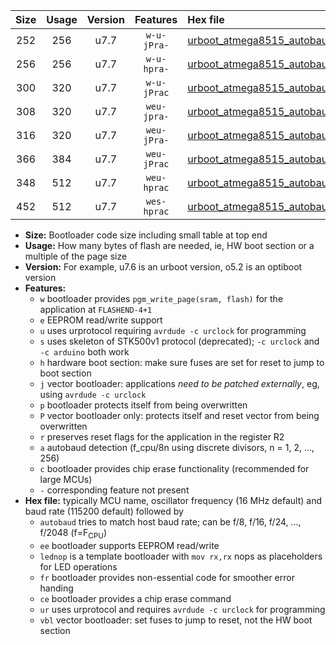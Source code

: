 |Size|Usage|Version|Features|Hex file|
|:-:|:-:|:-:|:-:|:--|
|252|256|u7.7|`w-u-jPra-`|[urboot_atmega8515_autobaud_lednop_ur_vbl.hex](https://raw.githubusercontent.com/stefanrueger/urboot.hex/main/mcus/atmega8515/autobaud/urboot_atmega8515_autobaud_lednop_ur_vbl.hex)|
|256|256|u7.7|`w-u-hpra-`|[urboot_atmega8515_autobaud_lednop_fr_ur.hex](https://raw.githubusercontent.com/stefanrueger/urboot.hex/main/mcus/atmega8515/autobaud/urboot_atmega8515_autobaud_lednop_fr_ur.hex)|
|300|320|u7.7|`w-u-jPrac`|[urboot_atmega8515_autobaud_lednop_fr_ce_ur_vbl.hex](https://raw.githubusercontent.com/stefanrueger/urboot.hex/main/mcus/atmega8515/autobaud/urboot_atmega8515_autobaud_lednop_fr_ce_ur_vbl.hex)|
|308|320|u7.7|`weu-jpra-`|[urboot_atmega8515_autobaud_ee_lednop_ur_vbl.hex](https://raw.githubusercontent.com/stefanrueger/urboot.hex/main/mcus/atmega8515/autobaud/urboot_atmega8515_autobaud_ee_lednop_ur_vbl.hex)|
|316|320|u7.7|`weu-jPra-`|[urboot_atmega8515_autobaud_ee_ur_vbl.hex](https://raw.githubusercontent.com/stefanrueger/urboot.hex/main/mcus/atmega8515/autobaud/urboot_atmega8515_autobaud_ee_ur_vbl.hex)|
|366|384|u7.7|`weu-jPrac`|[urboot_atmega8515_autobaud_ee_lednop_fr_ce_ur_vbl.hex](https://raw.githubusercontent.com/stefanrueger/urboot.hex/main/mcus/atmega8515/autobaud/urboot_atmega8515_autobaud_ee_lednop_fr_ce_ur_vbl.hex)|
|348|512|u7.7|`weu-hprac`|[urboot_atmega8515_autobaud_ee_lednop_fr_ce_ur.hex](https://raw.githubusercontent.com/stefanrueger/urboot.hex/main/mcus/atmega8515/autobaud/urboot_atmega8515_autobaud_ee_lednop_fr_ce_ur.hex)|
|452|512|u7.7|`wes-hprac`|[urboot_atmega8515_autobaud_ee_lednop_fr_ce.hex](https://raw.githubusercontent.com/stefanrueger/urboot.hex/main/mcus/atmega8515/autobaud/urboot_atmega8515_autobaud_ee_lednop_fr_ce.hex)|

- **Size:** Bootloader code size including small table at top end
- **Usage:** How many bytes of flash are needed, ie, HW boot section or a multiple of the page size
- **Version:** For example, u7.6 is an urboot version, o5.2 is an optiboot version
- **Features:**
  + `w` bootloader provides `pgm_write_page(sram, flash)` for the application at `FLASHEND-4+1`
  + `e` EEPROM read/write support
  + `u` uses urprotocol requiring `avrdude -c urclock` for programming
  + `s` uses skeleton of STK500v1 protocol (deprecated); `-c urclock` and `-c arduino` both work
  + `h` hardware boot section: make sure fuses are set for reset to jump to boot section
  + `j` vector bootloader: applications *need to be patched externally*, eg, using `avrdude -c urclock`
  + `p` bootloader protects itself from being overwritten
  + `P` vector bootloader only: protects itself and reset vector from being overwritten
  + `r` preserves reset flags for the application in the register R2
  + `a` autobaud detection (f_cpu/8n using discrete divisors, n = 1, 2, ..., 256)
  + `c` bootloader provides chip erase functionality (recommended for large MCUs)
  + `-` corresponding feature not present
- **Hex file:** typically MCU name, oscillator frequency (16 MHz default) and baud rate (115200 default) followed by
  + `autobaud` tries to match host baud rate; can be f/8, f/16, f/24, ..., f/2048 (f=F<sub>CPU</sub>)
  + `ee` bootloader supports EEPROM read/write
  + `lednop` is a template bootloader with `mov rx,rx` nops as placeholders for LED operations
  + `fr` bootloader provides non-essential code for smoother error handing
  + `ce` bootloader provides a chip erase command
  + `ur` uses urprotocol and requires `avrdude -c urclock` for programming
  + `vbl` vector bootloader: set fuses to jump to reset, not the HW boot section
